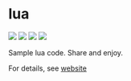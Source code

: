 # lua

<img src="https://img.shields.io/badge/language-lua-orange">
<img src="https://img.shields.io/badge/purpose-ai,se,teaching-blueviolet">
<img src="https://img.shields.io/badge/platform-mac,linux-informational">
<img src="https://travis-ci.org/timm/lua.svg?branch=master">


Sample lua code. Share and enjoy.

For details, see [website](http://github.com/timm/lua)
